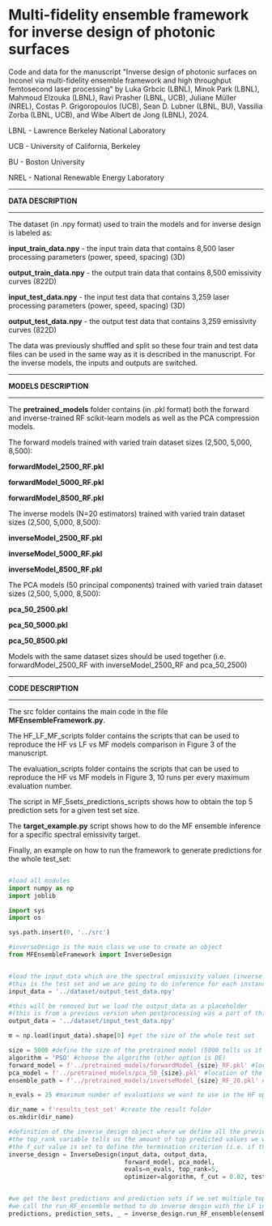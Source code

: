 # Multi-fidelity ensemble framework for inverse design of photonic surfaces
Code and data for the manuscript "Inverse design of photonic surfaces on Inconel via multi-fidelity ensemble framework and high throughput femtosecond laser processing" by Luka Grbcic (LBNL), Minok Park (LBNL), Mahmoud Elzouka (LBNL), Ravi Prasher (LBNL, UCB), Juliane Müller (NREL), Costas P. Grigoropoulos (UCB), Sean D. Lubner (LBNL, BU), Vassilia Zorba (LBNL, UCB), and Wibe Albert de Jong (LBNL), 2024.

LBNL - Lawrence Berkeley National Laboratory

UCB - University of California, Berkeley

BU - Boston University

NREL - National Renewable Energy Laboratory


_______
**DATA DESCRIPTION**
_______
The dataset (in .npy format) used to train the models and for inverse design is labeled as:


**input_train_data.npy** - the input train data that contains 8,500 laser processing parameters (power, speed, spacing) (3D) 

**output_train_data.npy** - the output train data that contains 8,500 emissivity curves (822D)

**input_test_data.npy** - the input test data that contains 3,259 laser processing parameters (power, speed, spacing) (3D) 

**output_test_data.npy** - the output test data that contains 3,259 emissivity curves (822D)

The data was previously shuffled and split so these four train and test data files can be used in the same way as it is described in the manuscript.
For the inverse models, the inputs and outputs are switched.
_______
**MODELS DESCRIPTION**
_______
The **pretrained_models** folder contains (in .pkl format) both the forward and inverse-trained RF scikit-learn models as well as the PCA compression models.

The forward models trained with varied train dataset sizes (2,500, 5,000, 8,500):

**forwardModel_2500_RF.pkl**

**forwardModel_5000_RF.pkl**

**forwardModel_8500_RF.pkl**

The inverse models (N=20 estimators) trained with varied train dataset sizes (2,500, 5,000, 8,500):

**inverseModel_2500_RF.pkl**

**inverseModel_5000_RF.pkl**

**inverseModel_8500_RF.pkl**

The PCA models (50 principal components) trained with varied train dataset sizes (2,500, 5,000, 8,500):

**pca_50_2500.pkl**

**pca_50_5000.pkl**

**pca_50_8500.pkl**

Models with the same dataset sizes should be used together (i.e. forwardModel_2500_RF with inverseModel_2500_RF and pca_50_2500)
_______
**CODE DESCRIPTION**
_______

The src folder contains the main code in the file **MFEnsembleFramework.py**.

The HF_LF_MF_scripts folder contains the scripts that can be used to reproduce the HF vs LF vs MF models comparison in Figure 3 of the manuscript.

The evaluation_scripts folder contains the scripts that can be used to reproduce the HF vs MF models in Figure 3, 10 runs per every maximum evaluation number.

The script in MF_5sets_predictions_scripts shows how to obtain the top 5 prediction sets for a given test set size.

The **target_example.py** script shows how to do the MF ensemble inference for a specific spectral emissivity target.

Finally, an example on how to run the framework to generate predictions for the whole test_set:

```python

#load all modules
import numpy as np
import joblib

import sys
import os

sys.path.insert(0, '../src')

#inverseDesign is the main class we use to create an object
from MFEnsembleFramework import InverseDesign


#load the input_data which are the spectral emissivity values (inverse relationship is what we are after),
#this is the test set and we are going to do inference for each instance
input_data = '../dataset/output_test_data.npy'

#this will be removed but we load the output_data as a placeholder
#(this is from a previous version when postprocessing was a part of this class)
output_data = '../dataset/input_test_data.npy'

m = np.load(input_data).shape[0] #get the size of the whole test set

size = 5000 #define the size of the pretrained model (5000 tells us it will use the forward, inverse and pca models trained with 5000 dataset
algorithm = 'PSO' #choose the algorithm (other option is DE)
forward_model = f'../pretrained_models/forwardModel_{size}_RF.pkl' #location of the forward model
pca_model = f'../pretrained_models/pca_50_{size}.pkl' #location of the pca model
ensemble_path = f'../pretrained_models/inverseModel_{size}_RF_20.pkl' #location of the inverse model

n_evals = 25 #maximum number of evaluations we want to use in the HF optimization cycle

dir_name = f'results_test_set' #create the result folder
os.mkdir(dir_name)

#definition of the inverse_design object where we define all the previous variables as arguments,
#the top_rank variable tells us the amount of top predicted values we want to save/consider
#the f_cut value is set to define the termination criterion (i.e. if the value yields <2% error stop optimizing)
inverse_design = InverseDesign(input_data, output_data, 
                                forward_model, pca_model, 
                                evals=n_evals, top_rank=5, 
                                optimizer=algorithm, f_cut = 0.02, test_size=m)


#we get the best predictions and prediction sets if we set multiple top_rank values
#we call the run_RF_ensemble method to do inverse desgin with the LF inverse model
predictions, prediction_sets, _ = inverse_design.run_RF_ensemble(ensemble_path) #we need to define the ensemble path here (inverse model)
```











